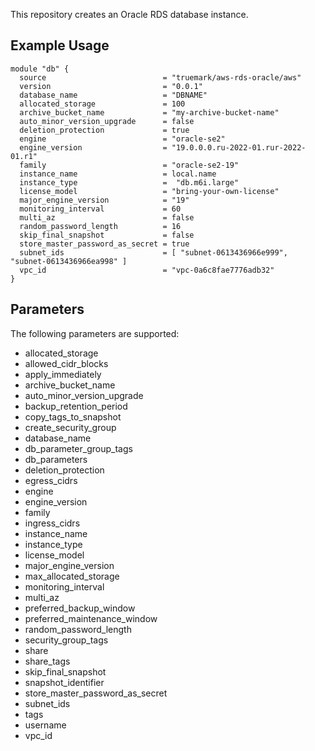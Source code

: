 This repository creates an Oracle RDS database instance. 

## Example Usage
```
module "db" {
  source                          = "truemark/aws-rds-oracle/aws"
  version                         = "0.0.1"
  database_name                   = "DBNAME"
  allocated_storage               = 100
  archive_bucket_name             = "my-archive-bucket-name"
  auto_minor_version_upgrade      = false
  deletion_protection             = true
  engine                          = "oracle-se2"
  engine_version                  = "19.0.0.0.ru-2022-01.rur-2022-01.r1"
  family                          = "oracle-se2-19"
  instance_name                   = local.name
  instance_type                   =  "db.m6i.large" 
  license_model                   = "bring-your-own-license"
  major_engine_version            = "19"
  monitoring_interval             = 60
  multi_az                        = false
  random_password_length          = 16
  skip_final_snapshot             = false
  store_master_password_as_secret = true
  subnet_ids                      = [ "subnet-0613436966e999", "subnet-0613436966ea998" ]
  vpc_id                          = "vpc-0a6c8fae7776adb32"
}
```
## Parameters
The following parameters are supported:

- allocated_storage
- allowed_cidr_blocks
- apply_immediately
- archive_bucket_name
- auto_minor_version_upgrade
- backup_retention_period
- copy_tags_to_snapshot
- create_security_group
- database_name
- db_parameter_group_tags
- db_parameters
- deletion_protection
- egress_cidrs
- engine
- engine_version
- family
- ingress_cidrs
- instance_name
- instance_type
- license_model
- major_engine_version
- max_allocated_storage
- monitoring_interval
- multi_az
- preferred_backup_window
- preferred_maintenance_window
- random_password_length
- security_group_tags
- share
- share_tags
- skip_final_snapshot
- snapshot_identifier
- store_master_password_as_secret
- subnet_ids
- tags
- username
- vpc_id
